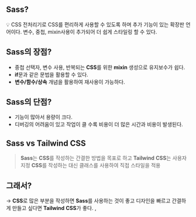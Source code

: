 ## Sass?

<aside>
💡 CSS 전처리기로 CSS를 편리하게 사용할 수 있도록 하며 추가 기능이 있는 확장판 언어이다. 변수, 중첩, mixin사용이 추가되어 더 쉽게 스타일링 할 수 있다.

</aside>

## Sass의 장점?

- 중첩 선택자, 변수 사용, 반복되는 **CSS**를 위한 **mixin** 생성으로 유지보수가 쉽다.
- **if**문과 같은 문법을 활용할 수 있다.
- **변수/함수/상속** 개념을 활용하여 재사용이 가능하다.

## Sass의 단점?

- 기능이 많아서 용량이 크다.
- 디버깅의 어려움이 있고 작업이 클 수록 비용이 더 많은 시간과 비용이 발생된다.

## Sass vs Tailwind CSS

> **Sass**는 **CSS**를 작성하는 간결한 방법을 목표로 하고 **Tailwind** **CSS**는 사용자 지정 **CSS**를 작성하는 대신 클래스를 사용하여 직접 스타일을 적용

## 그래서?

→ **CSS**로 많은 부분을 작성하면 **Sass**를 사용하는 것이 좋고 디자인을 빠르고 간결하게 만들고 싶다면 **Tailwind** **CSS**가 좋다.
,
